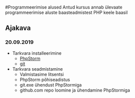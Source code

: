 #Programmeerimise alused
Antud kursus annab ülevaate programmeerimise aluste baasteadmistest PHP keele baasil
## Ajakava
### 20.09.2019
* Tarkvara installeerimine
    * [PhpStorm](https://www.jetbrains.com/phpstorm/)
    * [git](git-scm.com/download/)
* Tarkvara seadmistamine
    * Valmistasime litsentsi
    * PhpStorm põhiseadistus
    * git.exe ühendust PhpStormiga
    * github.com repo loomine ja ühendamine PhpStormiga